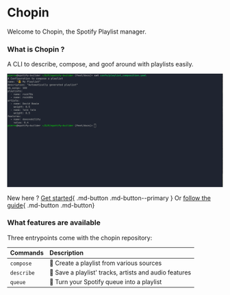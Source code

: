 # Chopin

Welcome to Chopin, the Spotify Playlist manager.

### What is Chopin ?

A CLI to describe, compose, and goof around with playlists easily.

![](img/demo.gif)

New here ? [Get started](./getting_started.md){ .md-button .md-button--primary } Or [follow the guide](guide/composer){ .md-button .md-button}

### What features are available

Three entrypoints come with the chopin repository: 

<center>

| Commands   | Description                                            |
|:-----------|:-------------------------------------------------------|
| `compose`  | 🤖 Create a playlist from various sources              |
| `describe` | 📝 Save a playlist' tracks, artists and audio features |
| `queue`    | 🔮 Turn your Spotify queue into a playlist             |


</center>

